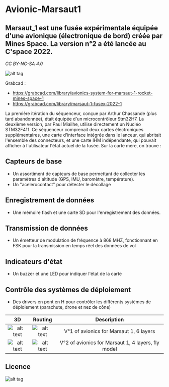 # Avionic-Marsaut1
       
## Marsaut_1 est une fusée expérimentale équipée d'une avionique (électronique de bord) créée par Mines Space. La version n°2 a été lancée au C'space 2022.

*CC BY-NC-SA 4.0*

![alt tag](https://github.com/axpaul/Avionic-Marsaut1/blob/main/Image/MS1-3D%20n%C2%B02%20V2.png)

Grabcad :
- https://grabcad.com/library/avionics-system-for-marsaut-1-rocket-mines-space-1
- https://grabcad.com/library/marsaut-1-fusex-2022-1

La première itération du séquenceur, conçue par Arthur Chassande (plus tard abandonnée), était équipée d'un microcontrôleur Stm32H7. La deuxième version, par Paul Miailhe, utilise directement un Nucléo STM32F411. Ce séquenceur comprenait deux cartes électroniques supplémentaires, une carte d'interface intégrée dans le lanceur, qui abritait l'ensemble des connecteurs, et une carte IHM indépendante, qui pouvait afficher à l'utilisateur l'état actuel de la fusée. Sur la carte mère, on trouve :

## Capteurs de base
- Un assortiment de capteurs de base permettant de collecter les paramètres d'altitude (GPS, IMU, baromètre, température).
- Un "acelerocontact" pour détecter le décollage 

## Enregistrement de données
- Une mémoire flash et une carte SD pour l'enregistrement des données.

## Transmission de données
- Un émetteur de modulation de fréquence à 868 MHZ, fonctionnant en FSK pour la transmission en temps réel des données de vol

## Indicateurs d'état
- Un buzzer et une LED pour indiquer l'état de la carte

## Contrôle des systèmes de déploiement
- Des drivers en pont en H pour contrôler les différents systèmes de déploiement (parachute, drone et nez de cône)


| 3D | Routing  | Description |
|:---:|:---:|:---:|
| ![alt text](https://github.com/axpaul/Avionic-Marsaut1/blob/main/Image/MS1-3D%20V1.png) | ![alt text](https://github.com/axpaul/Avionic-Marsaut1/blob/main/Image/MS1-routage%20V1.png) | V°1 of avionics for Marsaut 1, 6 layers |
| ![alt text](https://github.com/axpaul/Avionic-Marsaut1/blob/main/Image/MS1-3D%20V2.png) | ![alt text](https://github.com/axpaul/Avionic-Marsaut1/blob/main/Image/MS1-routage%20N%C2%B03%20V2.png) | V°2 of avionics for Marsaut 1, 4 layers, fly model |

## Licence 

![alt tag](https://github.com/axpaul/Avionic-Marsaut1/blob/main/Cc-by-nc-sa_icon.svg.png)
